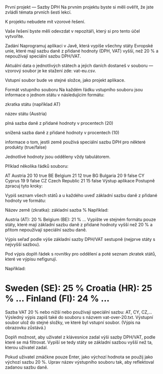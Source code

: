 První projekt — Sazby DPH
Na prvním projektu byste si měli ověřit, že jste zvládli témata prvních šesti lekcí.

K projektu nebudete mít vzorové řešení.

Vaše řešení byste měli odevzdat v repozitáři, který si pro tento účel vytvoříte.

Zadání
Naprogramuj aplikaci v Javě, která vypíše všechny státy Evropské unie, které mají sazbu daně z přidané hodnoty (DPH, VAT) vyšší, než 20 % a nepoužívají speciální sazbu DPH/VAT.

Aktuální data o jednotlivých státech a jejich daních dostaneš v souboru — vzorový soubor je ke stažení zde: vat-eu.csv.

Vstupní soubor bude ve stejné složce, jako projekt aplikace.

Formát vstupního souboru
Na každém řádku vstupního souboru jsou informace o jednom státu v následujícím formátu:

zkratka státu (například AT)

název státu (Austria)

plná sazba daně z přidané hodnoty v procentech (20)

snížená sazba daně z přidané hodnoty v procentech (10)

informace o tom, jestli země používá speciální sazbu DPH pro některé produkty (true/false)

Jednotlivé hodnoty jsou odděleny vždy tabulátorem.

Příklad několika řádků souboru:

AT	Austria	20	10	true
BE	Belgium	21	12	true
BG	Bulgaria	20	9	false
CY	Cyprus	19	9	false
CZ	Czech Republic	21	15	false
Výstup aplikace
Postupně zpracuj tyto kroky:

Vypiš seznam všech států a u každého uveď základní sazbu daně z přidané hodnoty ve formátu:

Název země (zkratka): základní sazba %
Například:

Austria (AT): 20 %
Belgium (BE): 21 %
...
Vypište ve stejném formátu pouze státy, které mají základní sazbu daně z přidané hodnoty vyšší než 20 % a přitom nepoužívají speciální sazbu daně.

Výpis seřaď podle výše základní sazby DPH/VAT sestupně (nejprve státy s nejvyšší sazbou).

Pod výpis doplň řádek s rovnítky pro oddělení a poté seznam zkratek států, které ve výpisu nefigurují.

Například:

Sweden (SE):    25 %
Croatia (HR):   25 %
...
Finland (FI):   24 %
...
====================
Sazba VAT 20 % nebo nižší nebo používají speciální sazbu: AT, CY, CZ,... 
Výsledný výpis zapiš také do souboru s názvem vat-over-20.txt. Výstupní soubor ulož do stejné složky, ve které byl vstupní soubor. (Výpis na obrazovku zůstává.)

Doplň možnost, aby uživatel z klávesnice zadal výši sazby DPH/VAT, podle které se má filtrovat. Vypíší se tedy státy se základní sazbou vyšší než ta, kterou uživatel zadal.

Pokud uživatel zmáčkne pouze Enter, jako výchozí hodnota se použij jako výchozí sazbu 20 %.
Uprav název výstupního souboru tak, aby reflektoval zadanou sazbu daně.
